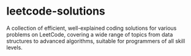 # leetcode-solutions
A collection of efficient, well-explained coding solutions for various problems on LeetCode, covering a wide range of topics from data structures to advanced algorithms, suitable for programmers of all skill levels.
